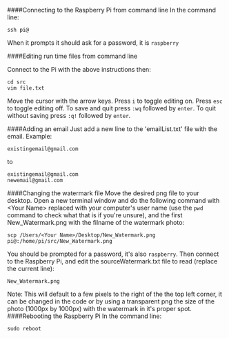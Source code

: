 ####Connecting to the Raspberry Pi from command line
In the command line:
```
ssh pi@
```
When it prompts it should ask for a password, it is `raspberry`

####Editing run time files from command line

Connect to the Pi with the above instructions then:
```
cd src
vim file.txt
```
Move the cursor with the arrow keys. Press `i` to toggle editing on. Press `esc` to toggle editing off. To save and quit press `:wq` followed by `enter`. To quit without saving press `:q!` followed by `enter`.

####Adding an email
Just add a new line to the 'emailList.txt' file with the email. Example:

```
existingemail@gmail.com
```
to
```
existingemail@gmail.com
newemail@gmail.com
```

####Changing the watermark file
Move the desired png file to your desktop. Open a new terminal window and do the following command with \<Your Name> replaced with your computer's user name (use the `pwd` command to check what that is if you're unsure), and the first New_Watermark.png with the filname of the watermark photo:
```
scp /Users/<Your Name>/Desktop/New_Watermark.png pi@:/home/pi/src/New_Watermark.png
```
You should be prompted for a password, it's also `raspberry`.
Then connect to the Raspberry Pi, and edit the sourceWatermark.txt file to read (replace the current line):
```
New_Watermark.png
```
Note: This will default to a few pixels to the right of the the top left corner, it can be changed in the code or by using a transparent png the size of the photo (1000px by 1000px) with the watermark in it's proper spot.
####Rebooting the Raspberry Pi
In the command line:
```
sudo reboot
```
